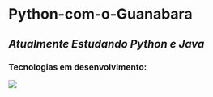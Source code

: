 # Python-com-o-Guanabara

## *Atualmente Estudando Python e Java*

### Tecnologias em desenvolvimento:

 <img loading src="https://cdn.jsdelivr.net/gh/devicons/devicon@latest/icons/python/python-original.svg" />
          
